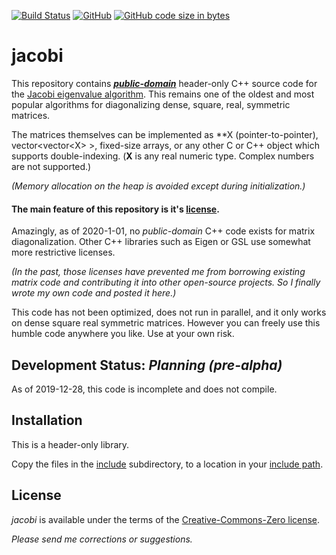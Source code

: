 [![Build Status](https://travis-ci.org/jewettaij/jacobi.svg?branch=master)](https://travis-ci.org/jewettaij/jacobi.svg?branch=master)
[![GitHub](https://img.shields.io/github/license/jewettaij/jacobi)](./LICENSE.md)
[![GitHub code size in bytes](https://img.shields.io/github/languages/code-size/jewettaij/jacobi)]()


jacobi
===========

This repository contains [***public-domain***](LICENSE.md)
header-only C++ source code for the
[Jacobi eigenvalue algorithm](https://en.wikipedia.org/wiki/Jacobi_eigenvalue_algorithm).
This remains one of the oldest and most popular algorithms for
diagonalizing dense, square, real, symmetric matrices.

The matrices themselves can be implemented as \*\*X (pointer-to-pointer),
vector\<vector\<X\> \>, fixed-size arrays,
or any other C or C++ object which supports double-indexing.
(**X** is any real numeric type.  Complex numbers are not supported.)

*(Memory allocation on the heap is avoided except during initialization.)*


#### The main feature of this repository is it's [license](LICENSE.md).

Amazingly, as of 2020-1-01, no *public-domain*
C++ code exists for matrix diagonalization.
Other C++ libraries such as Eigen or GSL
use somewhat more restrictive licenses.

*(In the past, those licenses have prevented me from borrowing existing
matrix code and contributing it into other open-source projects.
So I finally wrote my own code and posted it here.)*

This code has not been optimized, does not run in parallel,
and it only works on dense square real symmetric matrices.
However you can freely use this humble code anywhere you like.
Use at your own risk.


## Development Status: *Planning (pre-alpha)*

As of 2019-12-28, this code is incomplete and does not compile.

## Installation

This is a header-only library.

Copy the files in the [include](include) subdirectory,
to a location in your
[include path](https://www.rapidtables.com/code/linux/gcc/gcc-i.html).

## License

*jacobi* is available under the terms of the [Creative-Commons-Zero license](LICENSE.md).

*Please send me corrections or suggestions.*

